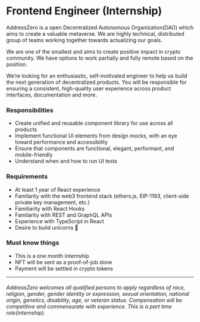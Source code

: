 # Frontend Engineer (Internship)

AddressZero is a open Decentralized Autonomous Organization(DAO) which aims to create a valuable metaverse. We are highly technical, distributed group of teams working together towards actualizing our goals.

We are one of the smallest and aims to create positive impact in crypto community. We have options to work partially and fully remote based on the position.

We’re looking for an enthusiastic, self-motivated engineer to help us build the next generation of decentralized products. You will be responsible for ensuring a consistent, high-quality user experience across product interfaces, documentation and more.

### Responsibilities

- Create unified and reusable component library for use across all products
- Implement functional UI elements from design mocks, with an eye toward performance and accessibility
- Ensure that components are functional, elegant, performant, and mobile-friendly
- Understand when and how to run UI tests

### Requirements

- At least 1 year of React experience
- Familarity with the web3 frontend stack (ethers.js, EIP-1193, client-side private key management, etc.)
- Familiarity with React Hooks
- Familarity with REST and GraphQL APIs
- Experience with TypeScript in React
- Desire to build unicorns 🦄

### Must know things

- This is a one month internship
- NFT will be sent as a proof-of-job done
- Payment will be settled in crypto tokens

---

###### AddressZero welcomes all qualified persons to apply regardless of race, religion, gender, gender identity or expression, sexual orientation, national origin, genetics, disability, age, or veteran status. Compensation will be competitive and commensurate with experience. This is a part time role(internship).
